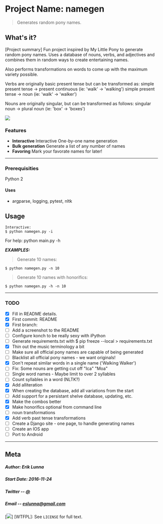 # Project Name: namegen
> Generates random pony names.


## What's it?

[Project summary]
Fun project inspired by My Little Pony to generate random pony names.  Uses a database of
nouns, verbs, and adjectives and combines them in random ways to create entertaining names.

Also performs transformations on words to come up with the maximum variety possible.

Verbs are originally basic present tense but can be transformed as:
	simple present tense -> present continuous  (ie: 'walk' -> 'walking')
	simple present tense -> noun (ie: 'walk' -> 'walker')

Nouns are originally singular, but can be transformed as follows:
	singular noun -> plural noun (ie: 'box' -> 'boxes')

![](screenshot.png)

### Features
- **Interactive** Interactive One-by-one name generation
- **Bulk generation** Generate a list of any number of names 
- **Favoring** Mark your favorate names for later!
---

### Prerequisities
Python 2

#### Uses
* argparse, logging, pytest, nltk


## Usage
```
Interactive:
$ python namegen.py -i
```
For help: python main.py -h

***EXAMPLES:***
> Generate 10 names:
```
$ python namegen.py -n 10
```

> Generate 10 names with honorifics:
```
$ python namegen.py -h -n 10
```

---

### TODO

- [X] Fill in README details.
- [X] First commit: README
- [X] First branch:
- [ ] Add a screenshot to the README
- [ ] Configure konch to be really sexy with iPython
- [ ] Generate requirements.txt with $ pip freeze --local > requirements.txt
- [X] Thin out the music terminology a bit
- [ ] Make sure all official pony names are capable of being generated
- [ ] Blacklist all official pony names - we want originals!
- [X] Don't repeat similar words in a single name ('Walking Walker')
- [ ] Fix: Some nouns are getting cut off "Ica" "Moa"
- [ ] Single word names - Maybe limit to over 2 syllables
- [ ] Count syllables in a word (NLTK?)
- [X] Add alliteration
- [X] When creating the database, add all variations from the start
- [ ] Add support for a persistant shelve database, updating, etc.
- [X] Make the combos better
- [X] Make honorifics optional from command line
- [ ] noun transformations
- [X] Add verb past tense transformations
- [ ] Create a Django site - one page, to handle generating names
- [ ] Create an IOS app
- [ ] Port to Android
---

## Meta
##### Author: Erik Lunna
##### Start Date: 2016-11-24
##### Twitter -- [@ ](https://twitter.com/ )
##### Email -- eslunna@gmail.com

[![](http://img.shields.io/badge/license-WTFPL-blue.svg)]
[WTFPL]: See ``LICENSE`` for full text.
